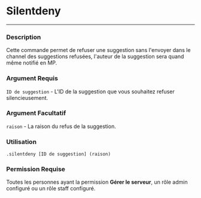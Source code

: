 # Silentdeny
---
### Description
Cette commande permet de refuser une suggestion sans l'envoyer dans le channel des suggestions refusées, l'auteur de la suggestion sera quand même notifié en MP.
### Argument Requis
`ID de suggestion` - L'ID de la suggestion que vous souhaitez refuser silencieusement.
### Argument Facultatif
`raison` - La raison du refus de la suggestion.
### Utilisation
```
.silentdeny [ID de suggestion] (raison)
```
### Permission Requise
Toutes les personnes ayant la permission **Gérer le serveur**, un rôle admin configuré ou un rôle staff configuré.
